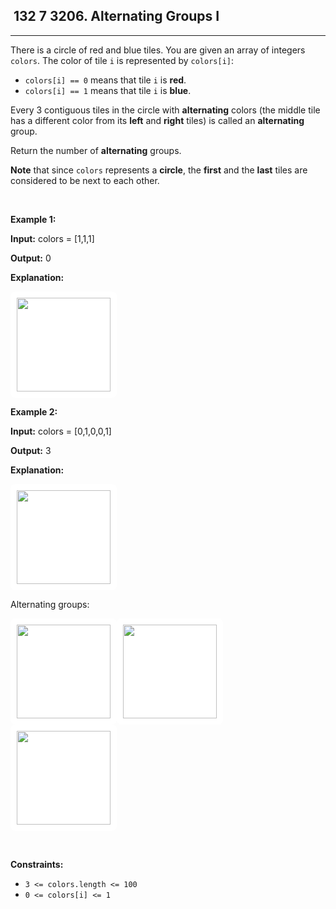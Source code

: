 <h2> 132 7
3206. Alternating Groups I</h2><hr><div><p>There is a circle of red and blue tiles. You are given an array of integers <code>colors</code>. The color of tile <code>i</code> is represented by <code>colors[i]</code>:</p>

<ul>
	<li><code>colors[i] == 0</code> means that tile <code>i</code> is <strong>red</strong>.</li>
	<li><code>colors[i] == 1</code> means that tile <code>i</code> is <strong>blue</strong>.</li>
</ul>

<p>Every 3 contiguous tiles in the circle with <strong>alternating</strong> colors (the middle tile has a different color from its <strong>left</strong> and <strong>right</strong> tiles) is called an <strong>alternating</strong> group.</p>

<p>Return the number of <strong>alternating</strong> groups.</p>

<p><strong>Note</strong> that since <code>colors</code> represents a <strong>circle</strong>, the <strong>first</strong> and the <strong>last</strong> tiles are considered to be next to each other.</p>

<p>&nbsp;</p>
<p><strong class="example">Example 1:</strong></p>

<div class="example-block">
<p><strong>Input:</strong> <span class="example-io">colors = [1,1,1]</span></p>

<p><strong>Output:</strong> <span class="example-io">0</span></p>

<p><strong>Explanation:</strong></p>

<p><img alt="" src="https://assets.leetcode.com/uploads/2024/05/16/image_2024-05-16_23-53-171.png" style="width: 150px; height: 150px; padding: 10px; background: #fff; border-radius: .5rem;"></p>
</div>

<p><strong class="example">Example 2:</strong></p>

<div class="example-block">
<p><strong>Input:</strong> <span class="example-io">colors = [0,1,0,0,1]</span></p>

<p><strong>Output:</strong> 3</p>

<p><strong>Explanation:</strong></p>

<p><img alt="" src="https://assets.leetcode.com/uploads/2024/05/16/image_2024-05-16_23-47-491.png" style="width: 150px; height: 150px; padding: 10px; background: #fff; border-radius: .5rem;"></p>

<p>Alternating groups:</p>

<p><strong class="example"><img alt="" src="https://assets.leetcode.com/uploads/2024/05/16/image_2024-05-16_23-50-441.png" style="width: 150px; height: 150px; padding: 10px; background: #fff; border-radius: .5rem;"></strong><img alt="" src="https://assets.leetcode.com/uploads/2024/05/16/image_2024-05-16_23-48-211.png" style="width: 150px; height: 150px; padding: 10px; background: #fff; border-radius: .5rem;"><strong class="example"><img alt="" src="https://assets.leetcode.com/uploads/2024/05/16/image_2024-05-16_23-49-351.png" style="width: 150px; height: 150px; padding: 10px; background: #fff; border-radius: .5rem;"></strong></p>
</div>

<p>&nbsp;</p>
<p><strong>Constraints:</strong></p>

<ul>
	<li><code>3 &lt;= colors.length &lt;= 100</code></li>
	<li><code>0 &lt;= colors[i] &lt;= 1</code></li>
</ul>
</div>